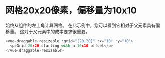 # 网格20x20像素，偏移量为10x10

始终从组件的左上角计算网格。 在此示例中，您可以看到它相对于父元素具有偏移量。 这对于父元素中的成本要求很重要。

~~~js
<vue-draggable-resizable :grid="[20,20]" :x="10" :y="10">
  <p>Grid 20x20 starting with a 10x10 offset</p>
</vue-draggable-resizable>
~~~

